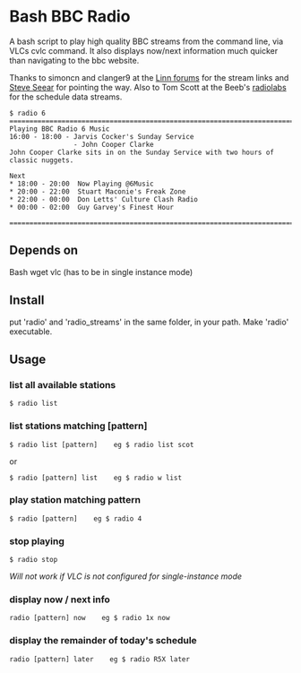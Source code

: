 # Bash BBC Radio

A bash script to play high quality BBC streams from the command line, via VLCs cvlc command.
It also displays now/next information much quicker than navigating to the bbc website.

Thanks to simoncn and clanger9 at the [Linn forums](http://forums.linn.co.uk/bb/showthread.php?tid=29518&pid=348776#pid348776 "MinimStreamer") for the stream links and [Steve Seear](http://steveseear.org/high-quality-bbc-radio-streams/ "Steve Seear") for pointing the way. Also to Tom Scott at the Beeb's [radiolabs](http://www.bbc.co.uk/blogs/radiolabs/2008/05/helping_machines_play_with_pro.shtml "radiolabs") for the schedule data streams.

    $ radio 6
    ==========================================================================================
    Playing BBC Radio 6 Music
    16:00 - 18:00 - Jarvis Cocker's Sunday Service
                    - John Cooper Clarke
    John Cooper Clarke sits in on the Sunday Service with two hours of classic nuggets.
    
    Next
    * 18:00 - 20:00  Now Playing @6Music
    * 20:00 - 22:00  Stuart Maconie's Freak Zone
    * 22:00 - 00:00  Don Letts' Culture Clash Radio
    * 00:00 - 02:00  Guy Garvey's Finest Hour
    
    ==========================================================================================

## Depends on
Bash
wget
vlc (has to be in single instance mode)

## Install
put 'radio' and 'radio_streams' in the same folder, in your path. Make 'radio' executable.

## Usage
### list all available stations
    $ radio list

### list stations matching [pattern]
    $ radio list [pattern]    eg $ radio list scot

or

    $ radio [pattern] list    eg $ radio w list

### play station matching pattern
    $ radio [pattern]    eg $ radio 4

### stop playing
    $ radio stop
*Will not work if VLC is not configured for single-instance mode*

### display now / next info
    radio [pattern] now    eg $ radio 1x now

### display the remainder of today's schedule
    radio [pattern] later    eg $ radio R5X later

